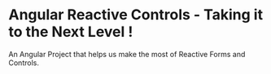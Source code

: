 # Angular Reactive Controls - Taking it to the Next Level !

An Angular Project that helps us make the most of Reactive Forms and Controls.
